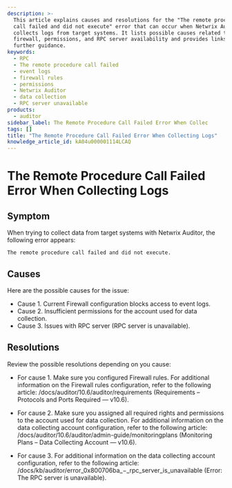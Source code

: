 ```yaml
---
description: >-
  This article explains causes and resolutions for the "The remote procedure
  call failed and did not execute" error that can occur when Netwrix Auditor
  collects logs from target systems. It lists possible causes related to
  firewall, permissions, and RPC server availability and provides links to
  further guidance.
keywords:
  - RPC
  - The remote procedure call failed
  - event logs
  - firewall rules
  - permissions
  - Netwrix Auditor
  - data collection
  - RPC server unavailable
products:
  - auditor
sidebar_label: The Remote Procedure Call Failed Error When Collec
tags: []
title: "The Remote Procedure Call Failed Error When Collecting Logs"
knowledge_article_id: kA04u000001114LCAQ
---
```


# The Remote Procedure Call Failed Error When Collecting Logs

## Symptom

When trying to collect data from target systems with Netwrix Auditor, the following error appears:

```text
The remote procedure call failed and did not execute.
```

## Causes

Here are the possible causes for the issue:

- Cause 1. Current Firewall configuration blocks access to event logs.
- Cause 2. Insufficient permissions for the account used for data collection.
- Cause 3. Issues with RPC server (RPC server is unavailable).

## Resolutions

Review the possible resolutions depending on you cause:

- For cause 1. Make sure you configured Firewall rules. For additional information on the Firewall rules configuration, refer to the following article: /docs/auditor/10.6/auditor/requirements (Requirements – Protocols and Ports Required — v10.6).

- For cause 2. Make sure you assigned all required rights and permissions to the account used for data collection. For additional information on the data collecting account configuration, refer to the following article: /docs/auditor/10.6/auditor/admin-guide/monitoringplans (Monitoring Plans – Data Collecting Account — v10.6).

- For cause 3. For additional information on the data collecting account configuration, refer to the following article: /docs/kb/auditor/error_0x800706ba_−_rpc_server_is_unavailable (Error: The RPC server is unavailable).

